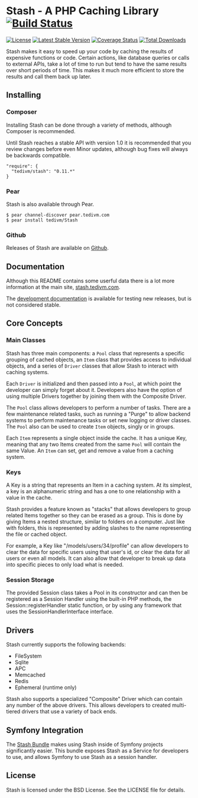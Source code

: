 # Stash - A PHP Caching Library [![Build Status](https://travis-ci.org/tedivm/Stash.svg?branch=master)](https://travis-ci.org/tedivm/Stash)

[![License](http://img.shields.io/packagist/l/tedivm/stash.svg)](https://github.com/tedivm/Stash/blob/master/LICENSE)
[![Latest Stable Version](http://img.shields.io/github/release/tedivm/stash.svg)](https://packagist.org/packages/tedivm/stash)
[![Coverage Status](http://img.shields.io/coveralls/tedivm/Stash.svg)](https://coveralls.io/r/tedivm/Stash?branch=master)
[![Total Downloads](http://img.shields.io/packagist/dt/tedivm/stash.svg)](https://packagist.org/packages/tedivm/stash)

Stash makes it easy to speed up your code by caching the results of expensive
functions or code. Certain actions, like database queries or calls to external
APIs, take a lot of time to run but tend to have the same results over short
periods of time. This makes it much more efficient to store the results and call
them back up later.

## Installing

### Composer

Installing Stash can be done through a variety of methods, although Composer is
recommended.

Until Stash reaches a stable API with version 1.0 it is recommended that you
review changes before even Minor updates, although bug fixes will always be
backwards compatible.

```
"require": {
  "tedivm/stash": "0.11.*"
}
```


### Pear

Stash is also available through Pear.

```
$ pear channel-discover pear.tedivm.com
$ pear install tedivm/Stash
```


### Github

Releases of Stash are available on [Github](https://github.com/tedivm/Stash/releases).


## Documentation

Although this README contains some userful data there is a lot more information
at the main site, [stash.tedivm.com](http://stash.tedivm.com).

The [development documentation](http://stash.tedivm.com/dev/) is available for
testing new releases, but is not considered stable.


## Core Concepts

### Main Classes

Stash has three main components: a `Pool` class that represents a specific
grouping of cached objects, an `Item` class that provides access to individual
objects, and a series of `Driver` classes that allow Stash to interact with
caching systems.

Each `Driver` is initialized and then passed into a `Pool`, at which point the
developer can simply forget about it. Developers also have the option of using
multiple Drivers together by joining them with the Composite Driver.

The `Pool` class allows developers to perform a number of tasks. There are a few
maintenance related tasks, such as running a "Purge" to allow backend systems to
perform maintenance tasks or set new logging or driver classes. The `Pool` also
can be used to create `Item` objects, singly or in groups.

Each `Item` represents a single object inside the cache. It has a unique Key,
meaning that any two Items created from the same `Pool` will contain the same
Value. An `Item` can set, get and remove a value from a caching system.

### Keys

A Key is a string that represents an Item in a caching system. At its simplest,
a key is an alphanumeric string and has a one to one relationship with a value
in the cache.

Stash provides a feature known as "stacks" that allows developers to group
related Items together so they can be erased as a group. This is done by giving
Items a nested structure, similar to folders on a computer. Just like with
folders, this is represented by adding slashes to the name representing the file
or cached object.

For example, a Key like "/models/users/34/profile" can allow developers to clear
the data for specific users using that user's id, or clear the data for all
users or even all models. It can also allow that developer to break up data into
specific pieces to only load what is needed.

### Session Storage

The provided Session class takes a Pool in its constructor and can then be
registered as a Session Handler using the built-in PHP methods, the
Session::registerHandler static function, or by using any framework that uses
the SessionHandlerInterface interface.


## Drivers

Stash currently supports the following backends:

* FileSystem
* Sqlite
* APC
* Memcached
* Redis
* Ephemeral (runtime only)

Stash also supports a specialized "Composite" Driver which can contain any
number of the above drivers. This allows developers to created multi-tiered
drivers that use a variety of back ends.


## Symfony Integration

The [Stash Bundle](https://github.com/tedivm/TedivmStashBundle) makes using
Stash inside of Symfony projects significantly easier. This bundle exposes
Stash as a Service for developers to use, and allows Symfony to use Stash
as a session handler. 


## License

Stash is licensed under the BSD License. See the LICENSE file for details.
